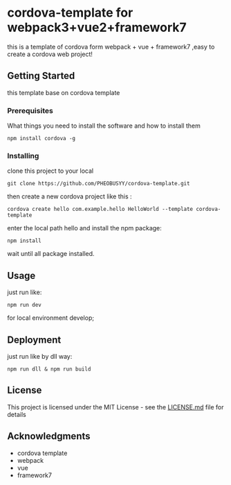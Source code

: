 # cordova-template for webpack3+vue2+framework7

this is a template of cordova form webpack + vue + framework7 ,easy to create a cordova web project!

## Getting Started

this template base on cordova template

### Prerequisites

What things you need to install the software and how to install them

```
npm install cordova -g
```

### Installing

clone this project to your local

```
git clone https://github.com/PHEOBUSYY/cordova-template.git
```

then create a new cordova project like this :

```
cordova create hello com.example.hello HelloWorld --template cordova-template
```

enter the local path hello and install the npm package:
```
npm install
```

wait until all package installed.
## Usage

just run like:
```
npm run dev
```
for local environment develop;

## Deployment

just run like by dll way:
```
npm run dll & npm run build
```

## License

This project is licensed under the MIT License - see the [LICENSE.md](LICENSE.md) file for details

## Acknowledgments

* cordova template
* webpack
* vue
* framework7


